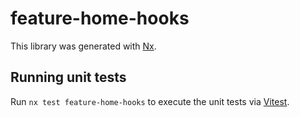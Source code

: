 # feature-home-hooks

This library was generated with [Nx](https://nx.dev).

## Running unit tests

Run `nx test feature-home-hooks` to execute the unit tests via [Vitest](https://vitest.dev/).
